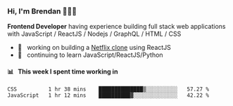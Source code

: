 ### Hi, I'm Brendan 👨🏻‍💻

<b>Frontend Developer</b> having experience building full stack web applications with JavaScript / ReactJS / Nodejs / GraphQL / HTML / CSS</p>

 - 🚀 	&nbsp; working on building a [Netflix clone](https://github.com/brendantfinn/netflix-clone) using ReactJS
 - 🌱 	&nbsp; continuing to learn JavaScript/ReactJS/Python

 
 
#### 📊 	&nbsp; This week I spent time working in
<!--START_SECTION:waka-->
```text
CSS          1 hr 38 mins    ██████████████▒░░░░░░░░░░   57.27 % 
JavaScript   1 hr 12 mins    ██████████▓░░░░░░░░░░░░░░   42.22 % 
```
<!--END_SECTION:waka-->
